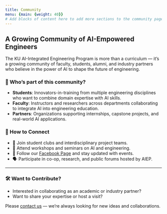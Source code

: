 ```yaml
---
title: Community
menu: {main: {weight: 40}}
# Add blocks of content here to add more sections to the community page
---
```


## A Growing Community of AI-Empowered Engineers

The KU AI-Integrated Engineering Program is more than a curriculum — it’s a growing community of faculty, students, alumni, and industry partners who believe in the power of AI to shape the future of engineering.

### 🔗 Who’s part of this community?

- **Students**: Innovators-in-training from multiple engineering disciplines who want to combine domain expertise with AI skills.
- **Faculty**: Instructors and researchers across departments collaborating to integrate AI into engineering education.
- **Partners**: Organizations supporting internships, capstone projects, and real-world AI applications.

### 💬 How to Connect

- 👥 Join student clubs and interdisciplinary project teams.
- 🧠 Attend workshops and seminars on AI and engineering.
- 🤝 Follow our [Facebook Page](https://www.facebook.com/AIKUengineering) and stay updated with events.
- 🗣️ Participate in co-op, research, and public forums hosted by AIEP.

---

### 🛠️ Want to Contribute?

- Interested in collaborating as an academic or industry partner?
- Want to share your expertise or host a visit?

Please [contact us](/contact/) — we’re always looking for new ideas and collaborations.
